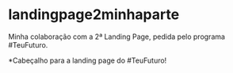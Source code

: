# landingpage2minhaparte
Minha colaboração com a 2ª Landing Page, pedida pelo programa #TeuFuturo.

*Cabeçalho  para a landing page do #TeuFuturo!
